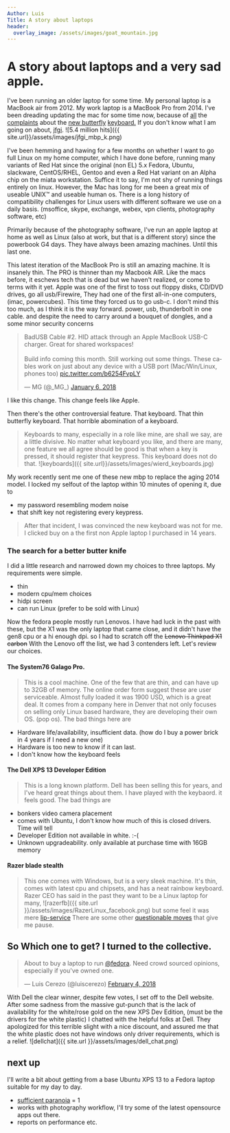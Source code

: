 ```yaml
---
Author: Luis
Title: A story about laptops
header:
  overlay_image: /assets/images/goat_mountain.jpg
---
```

# A story about laptops and a very sad apple.

I've been running an older laptop for some time. My personal laptop is a MacBook air from 2012. My work laptop is a MacBook Pro from 2014. I've been dreading updating the mac for some time now, because of [all](https://theoutline.com/post/2402/the-new-macbook-keyboard-is-ruining-my-life?zd=1&zi=ycywnvrm) the [complaints](http://bgr.com/2017/10/19/macbook-pro-2017-keyboard-not-working/) about the [new butterfly](https://www.macrumors.com/2017/02/21/2016-macbook-pro-keyboard-issues/) [keyboard.](https://discussions.apple.com/thread/8106230) If you don't know what I am going on about, [jfgi](http://lmgtfy.com/?q=macbook+pro+keyboard+problems).
![5.4 million hits]({{ site.url}}/assets/images/jfgi_mbp_k.png)

I've been hemming and hawing for a few months on whether I want to go full Linux on my home computer, which I have done before, running many variants of Red Hat since the original (non EL) 5.x Fedora, Ubuntu, slackware, CentOS/RHEL, Gentoo and even a Red Hat variant on an Alpha chip on the miata workstation. Suffice it to say, I'm not shy of running things entirely on linux. However, the Mac has long for me been a great mix of useable UNIX™ and useable human os. There is a long history of compatibility challenges for Linux users with different software we use on a daily basis. (msoffice, skype, exchange, webex, vpn clients, photography software, etc)

Primarily because of the photography software, I've run an apple laptop at home as well as Linux (also at work, but that is a different story) since the powerbook G4 days. They have always been amazing machines. Until this last one.

This latest iteration of the MacBook Pro is still an amazing machine. It is insanely thin. The PRO is thinner than my Macbook AIR. Like the macs before, it eschews tech that is dead but we haven't realized, or come to terms with it yet. Apple was one of the first to toss out floppy disks, CD/DVD drives, go all usb/Firewire, They had one of the first all-in-one computers, (imac, powercubes). This time they forced us to go usb-c. I don't mind this too much, as I think it is the way forward. power, usb, thunderbolt in one cable. and despite the need to carry around a bouquet of dongles, and a some minor security concerns
<blockquote class="twitter-tweet" data-lang="en"><p lang="en" dir="ltr">BadUSB Cable #2. HID attack through an Apple MacBook USB-C charger. Great for shared workspaces!<br><br>Build info coming this month. Still working out some things. These cables work on just about any device with a USB port (Mac/Win/Linux, phones too) <a href="https://t.co/b6254FvpLY">pic.twitter.com/b6254FvpLY</a></p>&mdash; MG (@_MG_) <a href="https://twitter.com/_MG_/status/949684949614907395?ref_src=twsrc%5Etfw">January 6, 2018</a></blockquote>
<script async src="https://platform.twitter.com/widgets.js" charset="utf-8"></script>

 I like this change. This change feels like Apple.

 Then there's the other controversial feature. That keyboard. That thin butterfly keyboard. That horrible abomination of a keyboard.

>Keyboards to many, especially in a role like mine, are shall we say, are a little divisive. No matter what keyboard you like, and there are many, one feature we all agree should be good is that when a key is pressed, it should register that keypress. This keyboard does not do that.
![keyboards]({{ site.url}}/assets/images/wierd_keyboards.jpg)

My work recently sent me one of these new mbp to replace the aging 2014 model. I locked my selfout of the laptop within 10 minutes of opening it, due to
* my password resembling modem noise
* that shift key not registering every keypress.

> After that incident, I was convinced the new keyboard was not for me. I clicked buy on a the first non Apple laptop I purchased in 14 years.

### The search for a better butter knife
I did a little research and narrowed down my choices to three laptops. My requirements were simple.
* thin
* modern cpu/mem choices
* hidpi screen
* can run Linux (prefer to be sold with Linux)

Now the fedora people mostly run Lenovos. I have had luck in the past with these, but the X1 was the only laptop that came close, and it didn't have the gen8 cpu or a hi enough dpi. so I had to scratch off the
~~Lenovo Thinkpad X1 carbon~~
With the Lenovo off the list, we had 3 contenders left. Let's review our choices.

#### The System76 Galago Pro.
> This is a cool machine. One of the few that are thin, and can have up to 32GB of memory. The online order form suggest these are user serviceable.  Almost fully loaded it was 1900 USD, which is a great deal. It comes from a company here in Denver that not only focuses on selling only Linux based hardware, they are developing their own OS. (pop os). The bad things here are
* Hardware life/availability, insufficient data. (how do I buy a power brick in 4 years if I need a new one)
* Hardware is too new to know if it can last.
* I don't know how the keyboard feels

#### The Dell XPS 13 Developer Edition
> This is a long known platform. Dell has been selling this for years, and I've heard great things about them. I have played with the keybaord. it feels good. The bad things are
* bonkers video camera placement
* comes with Ubuntu, I don't know how much of this is closed drivers. Time will tell
* Developer Edition not available in white. :-(
* Unknown upgradeability. only available at purchase time with 16GB memory

#### Razer blade stealth
>This one comes with Windows, but is a very sleek machine. It's thin, comes with latest cpu and chipsets, and has a neat rainbow keyboard. Razer CEO has said in the past they want to be a Linux laptop for many,
![razerfb]({{ site.url }}/assets/images/RazerLinux_facebook.png)
but some feel it was mere [lip-service](https://blogs.gnome.org/hughsie/2018/02/11/razer-doesnt-care-about-linux/) There are some other [questionable moves](https://gizmodo.com/does-razer-know-it-posted-a-racist-meme-1822485212) that give me pause.

## So Which one to get? I turned to the collective.

<blockquote class="twitter-tweet" data-lang="en"><p lang="en" dir="ltr">About to buy a laptop to run <a href="https://twitter.com/fedora?ref_src=twsrc%5Etfw">@fedora</a>. Need crowd sourced opinions, especially if you&#39;ve owned one.</p>&mdash; Luis Cerezo (@luiscerezo) <a href="https://twitter.com/luiscerezo/status/960174615262765057?ref_src=twsrc%5Etfw">February 4, 2018</a></blockquote>
<script async src="https://platform.twitter.com/widgets.js" charset="utf-8"></script>

With Dell the clear winner, despite few votes, I set off to the Dell website. After some sadness from the massive gut-punch that is the lack of availability for the white/rose gold on the new XPS Dev Edition, (must be the drivers for the white plastic) I chatted with the helpful folks at Dell. They apologized for this terrible slight with a nice discount, and assured me that the white plastic does not have windows only driver requirements, which is a relief.
![dellchat]({{ site.url }}/assets/images/dell_chat.png)

## next up

I'll write a bit about getting from a base Ubuntu XPS 13 to a Fedora laptop suitable for my day to day.

* [sufficient paranoia](https://github.com/lfit/itpol/blob/master/linux-workstation-security.md) = 1
* works with photography workflow, I'll try some of the latest opensource apps out there.
* reports on performance etc.
